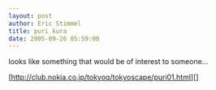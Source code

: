 ```yaml
---
layout: post
author: Eric Stimmel
title: puri kura
date: 2005-09-26 05:59:00
--- 
```



looks like something that would be of interest to someone...

[http://club.nokia.co.jp/tokyoq/tokyoscape/puri01.html][]

  [http://club.nokia.co.jp/tokyoq/tokyoscape/puri01.html]: http://club.nokia.co.jp/tokyoq/tokyoscape/puri01.html


